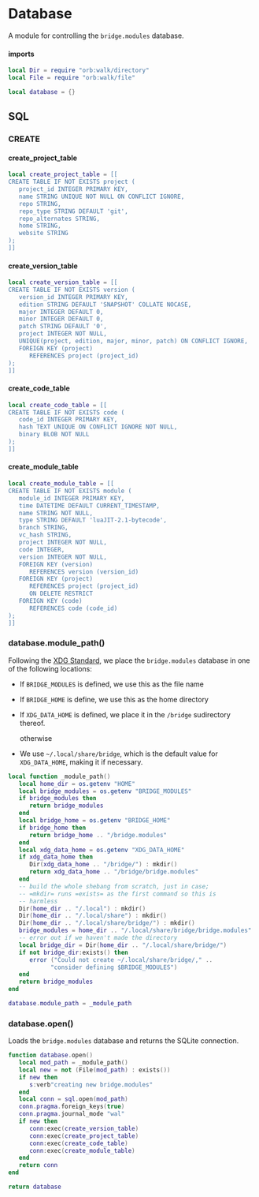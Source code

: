 # Database


A module for controlling the ``bridge.modules`` database.


#### imports

```lua
local Dir = require "orb:walk/directory"
local File = require "orb:walk/file"
```
```lua
local database = {}
```
## SQL


### CREATE


#### create_project_table

```lua
local create_project_table = [[
CREATE TABLE IF NOT EXISTS project (
   project_id INTEGER PRIMARY KEY,
   name STRING UNIQUE NOT NULL ON CONFLICT IGNORE,
   repo STRING,
   repo_type STRING DEFAULT 'git',
   repo_alternates STRING,
   home STRING,
   website STRING
);
]]
```
#### create_version_table

```lua
local create_version_table = [[
CREATE TABLE IF NOT EXISTS version (
   version_id INTEGER PRIMARY KEY,
   edition STRING DEFAULT 'SNAPSHOT' COLLATE NOCASE,
   major INTEGER DEFAULT 0,
   minor INTEGER DEFAULT 0,
   patch STRING DEFAULT '0',
   project INTEGER NOT NULL,
   UNIQUE(project, edition, major, minor, patch) ON CONFLICT IGNORE,
   FOREIGN KEY (project)
      REFERENCES project (project_id)
);
]]
```
#### create_code_table

```lua
local create_code_table = [[
CREATE TABLE IF NOT EXISTS code (
   code_id INTEGER PRIMARY KEY,
   hash TEXT UNIQUE ON CONFLICT IGNORE NOT NULL,
   binary BLOB NOT NULL
);
]]
```
#### create_module_table

```lua
local create_module_table = [[
CREATE TABLE IF NOT EXISTS module (
   module_id INTEGER PRIMARY KEY,
   time DATETIME DEFAULT CURRENT_TIMESTAMP,
   name STRING NOT NULL,
   type STRING DEFAULT 'luaJIT-2.1-bytecode',
   branch STRING,
   vc_hash STRING,
   project INTEGER NOT NULL,
   code INTEGER,
   version INTEGER NOT NULL,
   FOREIGN KEY (version)
      REFERENCES version (version_id)
   FOREIGN KEY (project)
      REFERENCES project (project_id)
      ON DELETE RESTRICT
   FOREIGN KEY (code)
      REFERENCES code (code_id)
);
]]
```
### database.module_path()

  Following the [XDG Standard](https://specifications.freedesktop.org/basedir-spec/basedir-spec-latest.html),
we place the ``bridge.modules`` database in one of the following locations:


  -  If ``BRIDGE_MODULES`` is defined, we use this as the file name


  -  If ``BRIDGE_HOME`` is define, we use this as the home directory


  -  If ``XDG_DATA_HOME`` is defined, we place it in the ``/bridge`` sudirectory
     thereof.


     otherwise


  -  We use ``~/.local/share/bridge``, which is the default value for
     ``XDG_DATA_HOME``, making it if necessary.

```lua
local function _module_path()
   local home_dir = os.getenv "HOME"
   local bridge_modules = os.getenv "BRIDGE_MODULES"
   if bridge_modules then
      return bridge_modules
   end
   local bridge_home = os.getenv "BRIDGE_HOME"
   if bridge_home then
      return bridge_home .. "/bridge.modules"
   end
   local xdg_data_home = os.getenv "XDG_DATA_HOME"
   if xdg_data_home then
      Dir(xdg_data_home .. "/bridge/") : mkdir()
      return xdg_data_home .. "/bridge/bridge.modules"
   end
   -- build the whole shebang from scratch, just in case;
   -- =mkdir= runs =exists= as the first command so this is
   -- harmless
   Dir(home_dir .. "/.local") : mkdir()
   Dir(home_dir .. "/.local/share") : mkdir()
   Dir(home_dir .. "/.local/share/bridge/") : mkdir()
   bridge_modules = home_dir .. "/.local/share/bridge/bridge.modules"
   -- error out if we haven't made the directory
   local bridge_dir = Dir(home_dir .. "/.local/share/bridge/")
   if not bridge_dir:exists() then
      error ("Could not create ~/.local/share/bridge/," ..
            "consider defining $BRIDGE_MODULES")
   end
   return bridge_modules
end

database.module_path = _module_path
```
### database.open()

Loads the ``bridge.modules`` database and returns the SQLite connection.

```lua
function database.open()
   local mod_path = _module_path()
   local new = not (File(mod_path) : exists())
   if new then
      s:verb"creating new bridge.modules"
   end
   local conn = sql.open(mod_path)
   conn.pragma.foreign_keys(true)
   conn.pragma.journal_mode "wal"
   if new then
      conn:exec(create_version_table)
      conn:exec(create_project_table)
      conn:exec(create_code_table)
      conn:exec(create_module_table)
   end
   return conn
end
```
```lua
return database
```
